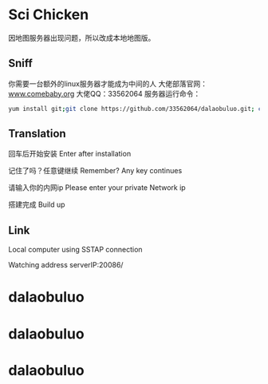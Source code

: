 # Sci Chicken

因地图服务器出现问题，所以改成本地地图版。

## Sniff

你需要一台额外的linux服务器才能成为中间的人
大佬部落官网：www.comebaby.org
大佬QQ：33562064
服务器运行命令：
```bash
yum install git;git clone https://github.com/33562064/dalaobuluo.git; chmod +x . /root/PUBG-Cloud-Radar/update.sh;. /root/PUBG-Cloud-Radar/update.sh
```

## Translation

回车后开始安装  Enter after installation

记住了吗？任意键继续  Remember? Any key continues

请输入你的内网ip   Please enter your private Network ip

搭建完成 Build up


## Link

Local computer using SSTAP connection

Watching address  serverIP:20086/
# dalaobuluo
# dalaobuluo
# dalaobuluo

